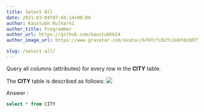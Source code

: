```yaml
---
title: Select All
date: 2021-03-04T07:44:14+00:00
author: Kaustubh Kulkarni
author_title: Programmer
author_url: https://github.com/kaustubhk24
author_image_url: https://www.gravatar.com/avatar/b76fcfc82fc2e8fdc8075636f1735f61?s=200

slug: /select-all/
---
```

Query all columns (attributes) for every row in the **CITY** table.

The **CITY** table is described as follows:
![](https://kaustubhk24.netlify.app/imgs/wp-content/uploads/2021/03/sql-1.jpg) 

Answer :

```sql title="SQL"
select * from CITY
```